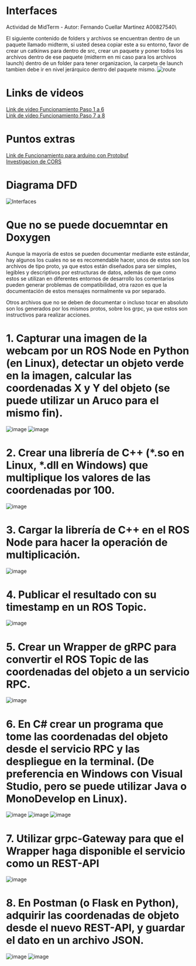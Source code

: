 # Interfaces
Actividad de MidTerm - Autor: Fernando Cuellar Martinez A00827540\

El siguiente contenido de folders y archivos se encuentran dentro de un paquete llamado midterm, si usted desea copiar este a su entorno, favor de crear un catkinws para dentro de src, crear un paquete y poner todos los archivos dentro de ese paquete (midterm en mi caso para los archivos launch) dentro de un folder para tener organizacion, la carpeta de launch tambien debe ir en nivel jerárquico dentro del paquete mismo.
![route](https://github.com/fercuellar/Interfaces/assets/58601693/8dbd2062-30b5-492a-81dd-d5fb499c6a11)


# Links de videos
[Link de video Funcionamiento Paso 1 a 6](https://drive.google.com/file/d/1emYHH88Ft-TMoo0sp1uwgtTFQWfG-5P-/view?usp=share_link)\
[Link de video Funcionamiento Paso 7 a 8](https://drive.google.com/file/d/1lwl2GcAH6AmOw8Fl-fXwjXSztrc1P0Hp/view?usp=sharing)

# Puntos extras
[Link de Funcionamiento para arduino con Protobuf](https://drive.google.com/file/d/1giKIJEYNWWy6wwcf7OErQ0WSMvJpdxPN/view?usp=share_link)\
[Investigacion de CORS](https://github.com/fercuellar/Interfaces/blob/master/CORS/CORS-Extra%20Points.pdf)

# Diagrama DFD
![Interfaces](https://github.com/fercuellar/Interfaces/assets/58601693/359852f7-0fe3-494e-be3d-12df2e0dbe75)

# Que no se puede docuemntar en Doxygen 

Aunque la mayoría de estos se pueden documentar mediante este estándar, hay algunos los cuales no se es recomendable hacer, unos de estos son los archivos de tipo proto, ya que estos están diseñados para ser simples, legibles y descriptivos por estructuras de datos, además de que como estos se utilizan en diferentes entornos de desarrollo los comentarios pueden generar problemas de compatibilidad, otra razon es que la documentación de estos mensajes normalmente va por separado.

Otros archivos que no se deben de documentar o incluso tocar en absoluto son los generados por los mismos protos, sobre los grpc, ya que estos son instructivos para realizar acciones.


#    1. Capturar una imagen de la webcam por un ROS Node en Python (en Linux), detectar un objeto verde en la imagen, calcular las coordenadas X y Y del objeto (se puede utilizar un Aruco para el mismo fin).
![image](https://github.com/fercuellar/Interfaces/assets/58601693/2a02603a-9f9b-478b-ba64-9a8510292b52)
![image](https://github.com/fercuellar/Interfaces/assets/58601693/97e677d4-56bd-41f9-9191-d57ef78a1c80)
#    2. Crear una librería de C++ (*.so en Linux, *.dll en Windows) que multiplique los valores de las coordenadas por 100.
![image](https://github.com/fercuellar/Interfaces/assets/58601693/711719d6-36c2-4139-a477-4fb11d56c746)
#    3. Cargar la librería de C++ en el ROS Node para hacer la operación de multiplicación.
![image](https://github.com/fercuellar/Interfaces/assets/58601693/a43e4069-831c-48df-bf08-1036d55418a1)
#    4. Publicar el resultado con su timestamp en un ROS Topic.
![image](https://github.com/fercuellar/Interfaces/assets/58601693/e379c2fd-edd7-4575-9d0f-fc22e6f8f1cf)
#    5. Crear un Wrapper de gRPC para convertir el ROS Topic de las coordenadas del objeto a un servicio RPC.
![image](https://github.com/fercuellar/Interfaces/assets/58601693/609c032e-ffe8-42ef-b160-598bb5d5f44b)
#    6. En C# crear un programa que tome las coordenadas del objeto desde el servicio RPC y las despliegue en la terminal. (De preferencia en Windows con Visual Studio, pero se puede utilizar Java o MonoDevelop en Linux).
![image](https://github.com/fercuellar/Interfaces/assets/58601693/785545a7-a9ff-40ec-8ba3-856b0ed8b02e)
![image](https://github.com/fercuellar/Interfaces/assets/58601693/8e8c5a56-1e1e-4462-82c0-b6dd8e0b0297)
![image](https://github.com/fercuellar/Interfaces/assets/58601693/d10deb10-31d2-44b4-962c-bcd40db33f30)
#    7. Utilizar grpc-Gateway para que el Wrapper haga disponible el servicio como un REST-API
![image](https://github.com/fercuellar/Interfaces/assets/58601693/fbf7df35-6dd1-41bd-b7f3-fa6816607442)
#    8. En Postman (o Flask en Python), adquirir las coordenadas de objeto desde el nuevo REST-API, y guardar el dato en un archivo JSON.
![image](https://github.com/fercuellar/Interfaces/assets/58601693/53d59385-d758-4891-a9d6-a9d4a550e579)
![image](https://github.com/fercuellar/Interfaces/assets/58601693/e440fdf6-fe77-4759-a50b-1c55d2672829)


